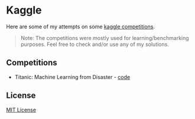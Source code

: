 # Kaggle

Here are some of my attempts on some [kaggle competitions](https://www.kaggle.com/competitions).

> Note: The competitions were mostly used for learning/benchmarking purposes. Feel free to check and/or use any of my solutions.

## Competitions

- Titanic: Machine Learning from Disaster - [code](https://github.com/farrajota/kaggle_titanic)

## License

[MIT License](LICENSE)